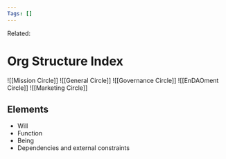 ```yaml
---
Tags: []
---
```

Related: 
# Org Structure Index

![[Mission Circle]]
![[General Circle]]
![[Governance Circle]]
![[EnDAOment Circle]]
![[Marketing Circle]]


## Elements
- Will
- Function
- Being
- Dependencies and external constraints